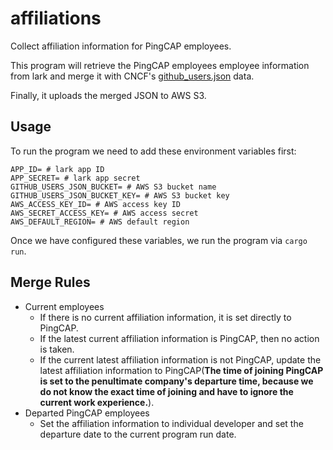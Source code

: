 # affiliations

Collect affiliation information for PingCAP employees.

This program will retrieve the PingCAP employees employee information from lark and merge it with
CNCF's [github_users.json](https://github.com/cncf/devstats/blob/master/github_users.json) data.

Finally, it uploads the merged JSON to AWS S3.

## Usage

To run the program we need to add these environment variables first:

```dotenv
APP_ID= # lark app ID
APP_SECRET= # lark app secret
GITHUB_USERS_JSON_BUCKET= # AWS S3 bucket name
GITHUB_USERS_JSON_BUCKET_KEY= # AWS S3 bucket key
AWS_ACCESS_KEY_ID= # AWS access key ID
AWS_SECRET_ACCESS_KEY= # AWS access secret
AWS_DEFAULT_REGION= # AWS default region
```

Once we have configured these variables, we run the program via `cargo run`.

## Merge Rules

- Current employees
    - If there is no current affiliation information, it is set directly to PingCAP.
    - If the latest current affiliation information is PingCAP, then no action is taken.
    - If the current latest affiliation information is not PingCAP, update the latest affiliation information to
      PingCAP(**The time of joining PingCAP is set to the penultimate company's departure time, because we do not know
      the exact time of joining and have to ignore the current work experience.**).
- Departed PingCAP employees
    - Set the affiliation information to individual developer and set the departure date to the current program run
      date.